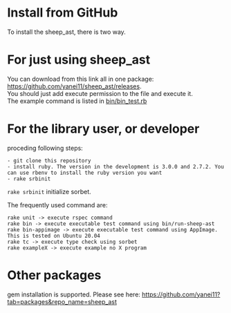 # Install from GitHub

To install the sheep_ast, there is two way.

# For just using sheep_ast

You can download from this link all in one package: https://github.com/yanei11/sheep_ast/releases.  
You should just add execute permission to the file and execute it.  
The example command is listed in [bin/bin_test.rb](https://github.com/yanei11/sheep_ast/blob/master/spec/bin/bin_test.rb)

# For the library user, or developer

proceding following steps:

```
- git clone this repository
- install ruby. The version in the development is 3.0.0 and 2.7.2. You can use rbenv to install the ruby version you want
- rake srbinit
```

`rake srbinit` initialize sorbet.  

The frequently used command are:

```
rake unit -> execute rspec command
rake bin -> execute executable test command using bin/run-sheep-ast
rake bin-appimage -> execute executable test command using AppImage. This is tested on Ubuntu 20.04
rake tc -> execute type check using sorbet
rake exampleX -> execute example no X program
```

# Other packages

gem installation is supported. Please see here: https://github.com/yanei11?tab=packages&repo_name=sheep_ast
